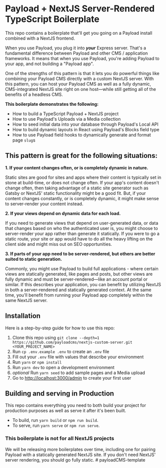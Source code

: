 # Payload + NextJS Server-Rendered TypeScript Boilerplate

This repo contains a boilerplate that'll get you going on a Payload install combined with a NextJS frontend.

When you use Payload, you plug it into _**your**_ Express server. That's a fundamental difference between Payload and other CMS / application frameworks. It means that when you use Payload, you're adding Payload to your app, and not building a "Payload app".

One of the strengths of this pattern is that it lets you do powerful things like combining your Payload CMS directly with a custom NextJS server. With this pattern, you can host your Payload CMS as well as a fully dynamic, CMS-integrated NextJS site right on one host—while still getting all of the benefits of a headless CMS.

**This boilerplate demonstrates the following:**

- How to build a TypeScript Payload + NextJS project
- How to use Payload's Uploads via a Media collection
- How to seed initial data into your database through Payload's Local API
- How to build dynamic layouts in React using Payload's Blocks field type
- How to use Payload field hooks to dynamically generate and format page `slug`s

## This pattern is great for the following situations:

**1. If your content changes often, or is completely dynamic in nature.**

Static sites are good for sites and apps where their content is typically set in stone at build-time, or does not change often. If your app's content doesn't change often, then taking advantage of a static site generator such as Gatsby or NextJS' static functionality might be a good fit. But, if your content changes constantly, or is completely dynamic, it might make sense to server-render your content instead.

**2. If your views depend on dynamic data for each load.**

If you need to generate views that depend on user-generated data, or data that changes based on who the authenticated user is, you might choose to server-render your app rather than generate it statically. If you were to go a static route, your site or app would have to do all the heavy lifting on the client side and might miss out on SEO opportunities.

**3. If parts of your app need to be server-rendered, but others are better suited to static generation.**

Commonly, you might use Payload to build full applications - where certain views are statically generated, like pages and posts, but other views are fully dynamic and must be server-rendered—like an account portal or similar. If this describes your application, you can benefit by utilizing NextJS in both a server-rendered and statically generated context. At the same time, you'll benefit from running your Payload app completely within the same NextJS server.

## Installation

Here is a step-by-step guide for how to use this repo:

1. Clone this repo using `git clone --depth=1 https://github.com/payloadcms/nextjs-custom-server.git <YOUR_PROJECT_NAME>`
1. Run `cp .env.example .env` to create an `.env` file
1. Fill out your `.env` file with values that describe your environment
1. Run `yarn` or `npm install`
1. Run `yarn dev` to open a development environment
1. *optional* Run `yarn seed` to add sample pages and a Media upload
1. Go to [http://localhost:3000/admin](http://localhost:3000/admin) to create your first user

## Building and serving in Production

This repo contains everything you need to both build your project for production purposes as well as serve it after it's been built.

- To build, run `yarn build` or `npm run build`.
- To serve, run `yarn serve` or `npm run serve`.

### This boilerplate is not for all NextJS projects

We will be releasing more boilerplates over time, including one for pairing Payload with a statically generated NextJS site. If you don't need NextJS' server rendering, you should go fully static.
#   p a y l o a d C M S - t e m p l a t e  
 